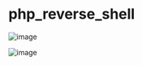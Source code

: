 # php_reverse_shell

![image](https://user-images.githubusercontent.com/66146701/125640271-d33ebd91-892d-4f3e-989e-a79765575f82.png)

![image](https://user-images.githubusercontent.com/66146701/125640426-5ffe8567-660b-4da3-88ff-5c2b9835c2b0.png)

